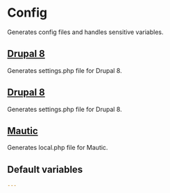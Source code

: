 # Config
Generates config files and handles sensitive variables.
<!--TOC-->
## [Drupal 8](config_generate-drupal8/README.md)
Generates settings.php file for Drupal 8.
## [Drupal 8](config_generate-matomo/README.md)
Generates settings.php file for Drupal 8.
## [Mautic](config_generate-mautic/README.md)
Generates local.php file for Mautic.
<!--ENDTOC-->

<!--ROLEVARS-->
## Default variables
```yaml
---


```

<!--ENDROLEVARS-->
